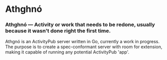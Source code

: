 # Athghnó
### Athghnó — Activity or work that needs to be redone, usually because it wasn't done right the first time.

Athgnó is an ActivityPub server written in Go, currently a work in progress.
The purpose is to create a spec-conformant server with room for extension,
making it capable of running any potential ActivityPub 'app'.
